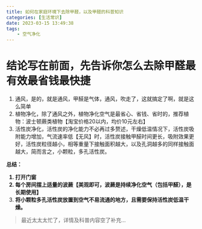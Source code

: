 ```yaml
---
title: 如何在家庭环境下去除甲醛，以及甲醛的科普知识
categories: [生活常识]
date: 2023-03-15 13:49:38
tags:
    - 空气净化
---
```


# 结论写在前面，先告诉你怎么去除甲醛最有效最省钱最快捷

1. 通风，是的，就是通风，甲醛是气体，通风，吹走了，这就搞定了啊，就是这么简单
2. 植物净化，除了通风之外，植物净化空气是最省心、省钱、省时的，推荐植物：波士顿蕨类植物【淘宝价格20以内，均价10元左右】
3. 活性炭净化，活性炭的净化能力不必再过多赘述，干燥低温情况下，活性炭吸附能力增加，气流速率低【无风】时，活性炭接触甲醛时间更长，吸附效果更好，活性炭粒径越小，相等重量下接触面积越大，以及孔洞越多的同样接触面越大，简而言之，小颗粒，多孔活性炭。

<strong>总结：
1. 打开门窗
2. 每个房间摆上适量的波蕨【美观即可，波蕨是持续净化空气（包括甲醛），是长期使用】
3. 将小颗粒多孔活性炭放置到空气不易流通的地方，且需要保持活性炭低温干燥。</strong>

>最近太太太忙了，详情及科普内容空了补充...

<!-- more -->